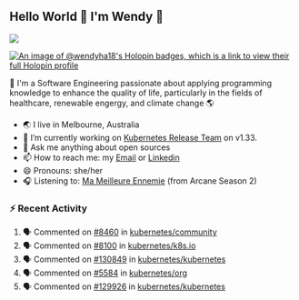 ## Hello World 👋 I'm Wendy 🧃 
![](https://komarev.com/ghpvc/?username=wendy-ha18)

[![An image of @wendyha18's Holopin badges, which is a link to view their full Holopin profile](https://holopin.me/wendyha18)](https://holopin.io/@wendyha18)

🌱 I'm a Software Engineering passionate about applying programming knowledge to enhance the quality of life, particularly in the fields of healthcare, renewable engergy, and climate change 🌎

- 🌏 I live in Melbourne, Australia
- 🔭 I’m currently working on [Kubernetes Release Team](https://github.com/kubernetes/sig-release/tree/master) on v1.33.
- 💬 Ask me anything about open sources
- 📫 How to reach me: my [Email](mailto:wendyha.sut@gmail.com) or [Linkedin](https://www.linkedin.com/in/wendyha-sut/)
- 😄 Pronouns: she/her
- 🎧 Listening to: [Ma Meilleure Ennemie](https://www.youtube.com/watch?v=1F3OGIFnW1k) (from Arcane Season 2)

### :zap: Recent Activity

<!--START_SECTION:activity-->
1. 🗣 Commented on [#8460](https://github.com/kubernetes/community/pull/8460#issuecomment-2884182955) in [kubernetes/community](https://github.com/kubernetes/community)
2. 🗣 Commented on [#8100](https://github.com/kubernetes/k8s.io/pull/8100#issuecomment-2884178315) in [kubernetes/k8s.io](https://github.com/kubernetes/k8s.io)
3. 🗣 Commented on [#130849](https://github.com/kubernetes/kubernetes/issues/130849#issuecomment-2881801873) in [kubernetes/kubernetes](https://github.com/kubernetes/kubernetes)
4. 🗣 Commented on [#5584](https://github.com/kubernetes/org/pull/5584#issuecomment-2875152710) in [kubernetes/org](https://github.com/kubernetes/org)
5. 🗣 Commented on [#129926](https://github.com/kubernetes/kubernetes/issues/129926#issuecomment-2872613781) in [kubernetes/kubernetes](https://github.com/kubernetes/kubernetes)
<!--END_SECTION:activity-->
